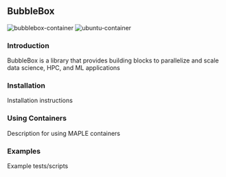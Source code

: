 ## BubbleBox

![bubblebox-container](https://github.com/akashdhruv/BubbleBox/workflows/bubblebox-container/badge.svg)
![ubuntu-container](https://github.com/akashdhruv/BubbleBox/workflows/ubuntu-container/badge.svg)

### Introduction
BubbleBox is a library that provides building blocks to parallelize and scale data science, HPC, and ML applications

### Installation
Installation instructions

### Using Containers
Description for using MAPLE containers

### Examples
Example tests/scripts

